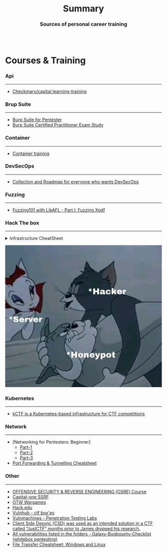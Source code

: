 # <div align="center">Summary</div>

### <div align="center">Sources of personal career training </div>

<br>
<br>

# Courses & Training

### Api
___
* [Checkmarx/capital learning-training](https://github.com/Checkmarx/capital)

### Brup Suite
___
* [Burp Suite for Pentester](https://github.com/Ignitetechnologies/BurpSuite-For-Pentester)
* [Burp Suite Certified Practitioner Exam Study](https://github.com/botesjuan/Burp-Suite-Certified-Practitioner-Exam-Study)

### Container
___
* [Container training](https://github.com/jpetazzo/container.training)

### DevSecOps
___
* [Collection and Roadmap for everyone who wants DevSecOps](https://github.com/hahwul/DevSecOps)

### Fuzzing
___
* [Fuzzing101 with LibAFL - Part I: Fuzzing Xpdf](https://epi052.gitlab.io/notes-to-self/blog/2021-11-01-fuzzing-101-with-libafl/?utm_source=hivefive&utm_medium=email#quick-reference)

### Hack The box
___ 
<details>
<summary>Infrastructure CheatSheet</summary>
![image](https://github.com/Lzmog/appsec-wiki/blob/main/images/honeypot.png?raw=true)
</details>

![image](https://github.com/Lzmog/appsec-wiki/blob/main/images/honeypot.png?raw=true)

### Kubernetes
___
* [kCTF is a Kubernetes-based infrastructure for CTF competitions](https://github.com/google/kctf)

### Network
___
* [Networking for Pentesters: Beginner]
  * [Part-1](https://www.youtube.com/watch?v=FFzBgb00ffk)
  * [Part-2](https://www.youtube.com/watch?v=ikIGTW0uraA)
  * [Part-3](https://www.youtube.com/watch?v=HS0bicAd-5A)
* [Port Forwarding & Tunnelling Cheatsheet](https://www.hackingarticles.in/port-forwarding-tunnelling-cheatsheet/)

### Other
___
* [OFFENSIVE SECURITY & REVERSE ENGINEERING (OSRE) Course](https://exploitation.ashemery.com/?utm_source=hivefive&utm_medium=email)
* [Capital-one SSRF](https://application.security/free-application-security-training/server-side-request-forgery-in-capital-one)
* [OTW Wargames](https://overthewire.org/wargames/)
* [Hack.edu](https://hack.edu)
* [Vulnhub - ctf box'es](https://vulnhub.com/)
* [Vulnmachines - Penetration Testing Labs](https://www.vulnmachines.com/)
* [Client Side Desync (CSD) was used as an intended solution in a CTF called “JustCTF” months prior to James dropped his research. ](https://github.com/Super-Guesser/ctf/blob/master/2022/justctf/Dank_Shark.md)
* [All vulnerabilities listed in the folders - Galaxy-Bugbounty-Checklist (whitebox pentesting)](https://github.com/0xmaximus/Galaxy-Bugbounty-Checklist)
* [File Transfer Cheatsheet: Windows and Linux](https://www.hackingarticles.in/file-transfer-cheatsheet-windows-and-linux/)
